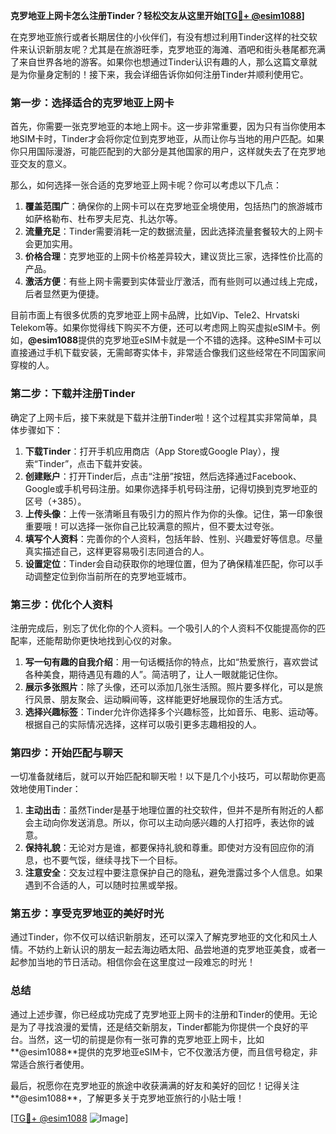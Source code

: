 **克罗地亚上网卡怎么注册Tinder？轻松交友从这里开始[[TG💪+ @esim1088](https://t.me/s/esim1088)]**

在克罗地亚旅行或者长期居住的小伙伴们，有没有想过利用Tinder这样的社交软件来认识新朋友呢？尤其是在旅游旺季，克罗地亚的海滩、酒吧和街头巷尾都充满了来自世界各地的游客。如果你也想通过Tinder认识有趣的人，那么这篇文章就是为你量身定制的！接下来，我会详细告诉你如何注册Tinder并顺利使用它。

### **第一步：选择适合的克罗地亚上网卡**

首先，你需要一张克罗地亚的本地上网卡。这一步非常重要，因为只有当你使用本地SIM卡时，Tinder才会将你定位到克罗地亚，从而让你与当地的用户匹配。如果你只用国际漫游，可能匹配到的大部分是其他国家的用户，这样就失去了在克罗地亚交友的意义。

那么，如何选择一张合适的克罗地亚上网卡呢？你可以考虑以下几点：

1. **覆盖范围广**：确保你的上网卡可以在克罗地亚全境使用，包括热门的旅游城市如萨格勒布、杜布罗夫尼克、扎达尔等。
2. **流量充足**：Tinder需要消耗一定的数据流量，因此选择流量套餐较大的上网卡会更加实用。
3. **价格合理**：克罗地亚的上网卡价格差异较大，建议货比三家，选择性价比高的产品。
4. **激活方便**：有些上网卡需要到实体营业厅激活，而有些则可以通过线上完成，后者显然更为便捷。

目前市面上有很多优质的克罗地亚上网卡品牌，比如Vip、Tele2、Hrvatski Telekom等。如果你觉得线下购买不方便，还可以考虑网上购买虚拟eSIM卡。例如，**@esim1088**提供的克罗地亚eSIM卡就是一个不错的选择。这种eSIM卡可以直接通过手机下载安装，无需邮寄实体卡，非常适合像我们这些经常在不同国家间穿梭的人。

### **第二步：下载并注册Tinder**

确定了上网卡后，接下来就是下载并注册Tinder啦！这个过程其实非常简单，具体步骤如下：

1. **下载Tinder**：打开手机应用商店（App Store或Google Play），搜索“Tinder”，点击下载并安装。
2. **创建账户**：打开Tinder后，点击“注册”按钮，然后选择通过Facebook、Google或手机号码注册。如果你选择手机号码注册，记得切换到克罗地亚的区号（+385）。
3. **上传头像**：上传一张清晰且有吸引力的照片作为你的头像。记住，第一印象很重要哦！可以选择一张你自己比较满意的照片，但不要太过夸张。
4. **填写个人资料**：完善你的个人资料，包括年龄、性别、兴趣爱好等信息。尽量真实描述自己，这样更容易吸引志同道合的人。
5. **设置定位**：Tinder会自动获取你的地理位置，但为了确保精准匹配，你可以手动调整定位到你当前所在的克罗地亚城市。

### **第三步：优化个人资料**

注册完成后，别忘了优化你的个人资料。一个吸引人的个人资料不仅能提高你的匹配率，还能帮助你更快地找到心仪的对象。

1. **写一句有趣的自我介绍**：用一句话概括你的特点，比如“热爱旅行，喜欢尝试各种美食，期待遇见有趣的人”。简洁明了，让人一眼就能记住你。
2. **展示多张照片**：除了头像，还可以添加几张生活照。照片要多样化，可以是旅行风景、朋友聚会、运动瞬间等，这样能更好地展现你的生活方式。
3. **选择兴趣标签**：Tinder允许你选择多个兴趣标签，比如音乐、电影、运动等。根据自己的实际情况选择，这样可以吸引更多志趣相投的人。

### **第四步：开始匹配与聊天**

一切准备就绪后，就可以开始匹配和聊天啦！以下是几个小技巧，可以帮助你更高效地使用Tinder：

1. **主动出击**：虽然Tinder是基于地理位置的社交软件，但并不是所有附近的人都会主动向你发送消息。所以，你可以主动向感兴趣的人打招呼，表达你的诚意。
2. **保持礼貌**：无论对方是谁，都要保持礼貌和尊重。即使对方没有回应你的消息，也不要气馁，继续寻找下一个目标。
3. **注意安全**：交友过程中要注意保护自己的隐私，避免泄露过多个人信息。如果遇到不合适的人，可以随时拉黑或举报。

### **第五步：享受克罗地亚的美好时光**

通过Tinder，你不仅可以结识新朋友，还可以深入了解克罗地亚的文化和风土人情。不妨约上新认识的朋友一起去海边晒太阳、品尝地道的克罗地亚美食，或者一起参加当地的节日活动。相信你会在这里度过一段难忘的时光！

### **总结**

通过上述步骤，你已经成功完成了克罗地亚上网卡的注册和Tinder的使用。无论是为了寻找浪漫的爱情，还是结交新朋友，Tinder都能为你提供一个良好的平台。当然，这一切的前提是你有一张可靠的克罗地亚上网卡，比如**@esim1088**提供的克罗地亚eSIM卡，它不仅激活方便，而且信号稳定，非常适合旅行者使用。

最后，祝愿你在克罗地亚的旅途中收获满满的好友和美好的回忆！记得关注**@esim1088**，了解更多关于克罗地亚旅行的小贴士哦！

[[TG💪+ @esim1088](https://t.me/s/esim1088) ![Image](https://i.postimg.cc/4NQfJmqS/Snipaste-2025-05-13-00-14-12.png)]
